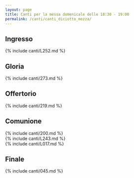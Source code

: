 ```yaml
---
layout: page
title: Canti per la messa domenicale delle 18:30 - 19:00
permalink: /canti/canti_diciotto_mezza/
---
```


## Ingresso
{% include canti/L252.md %}   

## Gloria
{% include canti/273.md %}   

## Offertorio
{% include canti/219.md %}   

## Comunione   
{% include canti/200.md %}   
{% include canti/L243.md %}   
{% include canti/L017.md %}   

## Finale
{% include canti/045.md %}   

